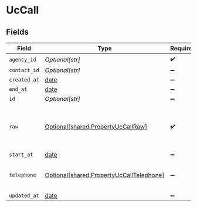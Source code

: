 # UcCall


## Fields

| Field                                                                                          | Type                                                                                           | Required                                                                                       | Description                                                                                    |
| ---------------------------------------------------------------------------------------------- | ---------------------------------------------------------------------------------------------- | ---------------------------------------------------------------------------------------------- | ---------------------------------------------------------------------------------------------- |
| `agency_id`                                                                                    | *Optional[str]*                                                                                | :heavy_check_mark:                                                                             | N/A                                                                                            |
| `contact_id`                                                                                   | *Optional[str]*                                                                                | :heavy_minus_sign:                                                                             | N/A                                                                                            |
| `created_at`                                                                                   | [date](https://docs.python.org/3/library/datetime.html#date-objects)                           | :heavy_minus_sign:                                                                             | N/A                                                                                            |
| `end_at`                                                                                       | [date](https://docs.python.org/3/library/datetime.html#date-objects)                           | :heavy_minus_sign:                                                                             | N/A                                                                                            |
| `id`                                                                                           | *Optional[str]*                                                                                | :heavy_minus_sign:                                                                             | N/A                                                                                            |
| `raw`                                                                                          | [Optional[shared.PropertyUcCallRaw]](undefined/models/shared/propertyuccallraw.md)             | :heavy_check_mark:                                                                             | The raw data returned by the integration for this call                                         |
| `start_at`                                                                                     | [date](https://docs.python.org/3/library/datetime.html#date-objects)                           | :heavy_minus_sign:                                                                             | N/A                                                                                            |
| `telephone`                                                                                    | [Optional[shared.PropertyUcCallTelephone]](undefined/models/shared/propertyuccalltelephone.md) | :heavy_minus_sign:                                                                             | The telephone number called                                                                    |
| `updated_at`                                                                                   | [date](https://docs.python.org/3/library/datetime.html#date-objects)                           | :heavy_minus_sign:                                                                             | N/A                                                                                            |